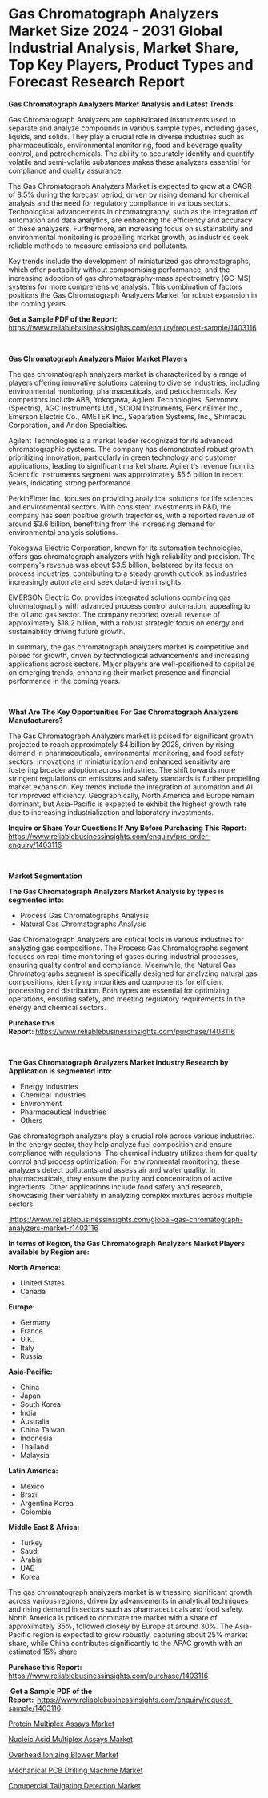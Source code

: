 <p><h1>Gas Chromatograph Analyzers Market Size 2024 - 2031 Global Industrial Analysis, Market Share, Top Key Players, Product Types and Forecast Research Report</h1></p><p><strong>Gas Chromatograph Analyzers Market Analysis and Latest Trends</strong></p>
<p><p>Gas Chromatograph Analyzers are sophisticated instruments used to separate and analyze compounds in various sample types, including gases, liquids, and solids. They play a crucial role in diverse industries such as pharmaceuticals, environmental monitoring, food and beverage quality control, and petrochemicals. The ability to accurately identify and quantify volatile and semi-volatile substances makes these analyzers essential for compliance and quality assurance.</p><p>The Gas Chromatograph Analyzers Market is expected to grow at a CAGR of 8.5% during the forecast period, driven by rising demand for chemical analysis and the need for regulatory compliance in various sectors. Technological advancements in chromatography, such as the integration of automation and data analytics, are enhancing the efficiency and accuracy of these analyzers. Furthermore, an increasing focus on sustainability and environmental monitoring is propelling market growth, as industries seek reliable methods to measure emissions and pollutants.</p><p>Key trends include the development of miniaturized gas chromatographs, which offer portability without compromising performance, and the increasing adoption of gas chromatography-mass spectrometry (GC-MS) systems for more comprehensive analysis. This combination of factors positions the Gas Chromatograph Analyzers Market for robust expansion in the coming years.</p></p>
<p><strong>Get a Sample PDF of the Report:&nbsp;</strong> <a href="https://www.reliablebusinessinsights.com/enquiry/request-sample/1403116?utm_campaign=1781&utm_medium=2&utm_source=Github&utm_content=ia&utm_term=23102024&utm_id=gas-chromatograph-analyzers">https://www.reliablebusinessinsights.com/enquiry/request-sample/1403116</a></p>
<p>&nbsp;</p>
<p><strong>Gas Chromatograph Analyzers Major Market Players</strong></p>
<p><p>The gas chromatograph analyzers market is characterized by a range of players offering innovative solutions catering to diverse industries, including environmental monitoring, pharmaceuticals, and petrochemicals. Key competitors include ABB, Yokogawa, Agilent Technologies, Servomex (Spectris), AGC Instruments Ltd., SCION Instruments, PerkinElmer Inc., Emerson Electric Co., AMETEK Inc., Separation Systems, Inc., Shimadzu Corporation, and Andon Specialties.</p><p>Agilent Technologies is a market leader recognized for its advanced chromatographic systems. The company has demonstrated robust growth, prioritizing innovation, particularly in green technology and customer applications, leading to significant market share. Agilent's revenue from its Scientific Instruments segment was approximately $5.5 billion in recent years, indicating strong performance.</p><p>PerkinElmer Inc. focuses on providing analytical solutions for life sciences and environmental sectors. With consistent investments in R&D, the company has seen positive growth trajectories, with a reported revenue of around $3.6 billion, benefitting from the increasing demand for environmental analysis solutions.</p><p>Yokogawa Electric Corporation, known for its automation technologies, offers gas chromatograph analyzers with high reliability and precision. The company's revenue was about $3.5 billion, bolstered by its focus on process industries, contributing to a steady growth outlook as industries increasingly automate and seek data-driven insights.</p><p>EMERSON Electric Co. provides integrated solutions combining gas chromatography with advanced process control automation, appealing to the oil and gas sector. The company reported overall revenue of approximately $18.2 billion, with a robust strategic focus on energy and sustainability driving future growth.</p><p>In summary, the gas chromatograph analyzers market is competitive and poised for growth, driven by technological advancements and increasing applications across sectors. Major players are well-positioned to capitalize on emerging trends, enhancing their market presence and financial performance in the coming years.</p></p>
<p>&nbsp;</p>
<p><strong>What Are The Key Opportunities For Gas Chromatograph Analyzers Manufacturers?</strong></p>
<p><p>The Gas Chromatograph Analyzers market is poised for significant growth, projected to reach approximately $4 billion by 2028, driven by rising demand in pharmaceuticals, environmental monitoring, and food safety sectors. Innovations in miniaturization and enhanced sensitivity are fostering broader adoption across industries. The shift towards more stringent regulations on emissions and safety standards is further propelling market expansion. Key trends include the integration of automation and AI for improved efficiency. Geographically, North America and Europe remain dominant, but Asia-Pacific is expected to exhibit the highest growth rate due to increasing industrialization and laboratory investments.</p></p>
<p><strong>Inquire or Share Your Questions If Any Before Purchasing This Report:</strong> <a href="https://www.reliablebusinessinsights.com/enquiry/pre-order-enquiry/1403116?utm_campaign=1781&utm_medium=2&utm_source=Github&utm_content=ia&utm_term=23102024&utm_id=gas-chromatograph-analyzers">https://www.reliablebusinessinsights.com/enquiry/pre-order-enquiry/1403116</a></p>
<p>&nbsp;</p>
<p><strong>Market Segmentation</strong></p>
<p><strong>The Gas Chromatograph Analyzers Market Analysis by types is segmented into:</strong></p>
<p><ul><li>Process Gas Chromatographs Analysis</li><li>Natural Gas Chromatographs Analysis</li></ul></p>
<p><p>Gas Chromatograph Analyzers are critical tools in various industries for analyzing gas compositions. The Process Gas Chromatographs segment focuses on real-time monitoring of gases during industrial processes, ensuring quality control and compliance. Meanwhile, the Natural Gas Chromatographs segment is specifically designed for analyzing natural gas compositions, identifying impurities and components for efficient processing and distribution. Both types are essential for optimizing operations, ensuring safety, and meeting regulatory requirements in the energy and chemical sectors.</p></p>
<p><strong>Purchase this Report:&nbsp;</strong><a href="https://www.reliablebusinessinsights.com/purchase/1403116?utm_campaign=1781&utm_medium=2&utm_source=Github&utm_content=ia&utm_term=23102024&utm_id=gas-chromatograph-analyzers">https://www.reliablebusinessinsights.com/purchase/1403116</a></p>
<p>&nbsp;</p>
<p><strong>The Gas Chromatograph Analyzers Market Industry Research by Application is segmented into:</strong></p>
<p><ul><li>Energy Industries</li><li>Chemical Industries</li><li>Environment</li><li>Pharmaceutical Industries</li><li>Others</li></ul></p>
<p><p>Gas chromatograph analyzers play a crucial role across various industries. In the energy sector, they help analyze fuel composition and ensure compliance with regulations. The chemical industry utilizes them for quality control and process optimization. For environmental monitoring, these analyzers detect pollutants and assess air and water quality. In pharmaceuticals, they ensure the purity and concentration of active ingredients. Other applications include food safety and research, showcasing their versatility in analyzing complex mixtures across multiple sectors.</p></p>
<p><a href="https://www.reliablebusinessinsights.com/global-gas-chromatograph-analyzers-market-r1403116?utm_campaign=1781&utm_medium=2&utm_source=Github&utm_content=ia&utm_term=23102024&utm_id=gas-chromatograph-analyzers">&nbsp;https://www.reliablebusinessinsights.com/global-gas-chromatograph-analyzers-market-r1403116</a></p>
<p><strong>In terms of Region, the Gas Chromatograph Analyzers Market Players available by Region are:</strong></p>
<p>
    <p> <strong> North America: </strong>
        <ul>
            <li>United States</li>
            <li>Canada</li>
        </ul>
        </p> 
    <p> <strong> Europe: </strong>
        <ul>
            <li>Germany</li>
            <li>France</li>
            <li>U.K.</li>
            <li>Italy</li>
            <li>Russia</li>
        </ul>
        </p> 
    <p> <strong> Asia-Pacific: </strong>
        <ul>
            <li>China</li>
            <li>Japan</li>
            <li>South Korea</li>
            <li>India</li>
            <li>Australia</li>
            <li>China Taiwan</li>
            <li>Indonesia</li>
            <li>Thailand</li>
            <li>Malaysia</li>
        </ul>
        </p> 
    <p> <strong> Latin America: </strong>
        <ul>
            <li>Mexico</li>
            <li>Brazil</li>
            <li>Argentina Korea</li>
            <li>Colombia</li>
        </ul>
        </p> 
    <p> <strong> Middle East & Africa: </strong>
        <ul>
            <li>Turkey</li>
            <li>Saudi</li>
            <li>Arabia</li>
            <li>UAE</li>
            <li>Korea</li>
        </ul>
    </p>
    </p>
<p><p>The gas chromatograph analyzers market is witnessing significant growth across various regions, driven by advancements in analytical techniques and rising demand in sectors such as pharmaceuticals and food safety. North America is poised to dominate the market with a share of approximately 35%, followed closely by Europe at around 30%. The Asia-Pacific region is expected to grow robustly, capturing about 25% market share, while China contributes significantly to the APAC growth with an estimated 15% share.</p></p>
<p><strong>Purchase this Report: </strong><a href="https://www.reliablebusinessinsights.com/purchase/1403116?utm_campaign=1781&utm_medium=2&utm_source=Github&utm_content=ia&utm_term=23102024&utm_id=gas-chromatograph-analyzers">https://www.reliablebusinessinsights.com/purchase/1403116</a></p>
<p>&nbsp;<strong>Get a Sample PDF of the Report:&nbsp;&nbsp;</strong><a href="https://www.reliablebusinessinsights.com/enquiry/request-sample/1403116?utm_campaign=1781&utm_medium=2&utm_source=Github&utm_content=ia&utm_term=23102024&utm_id=gas-chromatograph-analyzers">https://www.reliablebusinessinsights.com/enquiry/request-sample/1403116</a></p>
<p><strong></strong></p>
<p><p><a href="https://www.linkedin.com/pulse/protein-multiplex-assays-market-navigating-challenges-unlocking-dnprf?utm_campaign=1781&utm_medium=2&utm_source=Github&utm_content=ia&utm_term=23102024&utm_id=gas-chromatograph-analyzers">Protein Multiplex Assays Market</a></p><p><a href="https://www.linkedin.com/pulse/global-nucleic-acid-multiplex-assays-market-trends-analysis-future-m3k1f?utm_campaign=1781&utm_medium=2&utm_source=Github&utm_content=ia&utm_term=23102024&utm_id=gas-chromatograph-analyzers">Nucleic Acid Multiplex Assays Market</a></p><p><a href="https://www.linkedin.com/pulse/overhead-ionizing-blower-market-evolution-key-trends-regional-hkyde?utm_campaign=1781&utm_medium=2&utm_source=Github&utm_content=ia&utm_term=23102024&utm_id=gas-chromatograph-analyzers">Overhead Ionizing Blower Market</a></p><p><a href="https://www.linkedin.com/pulse/mechanical-pcb-drilling-machine-market-segmentation-in-depth-j78he?utm_campaign=1781&utm_medium=2&utm_source=Github&utm_content=ia&utm_term=23102024&utm_id=gas-chromatograph-analyzers">Mechanical PCB Drilling Machine Market</a></p><p><a href="https://www.linkedin.com/pulse/global-commercial-tailgating-detection-market-trends-insights-a07me?utm_campaign=1781&utm_medium=2&utm_source=Github&utm_content=ia&utm_term=23102024&utm_id=gas-chromatograph-analyzers">Commercial Tailgating Detection Market</a></p></p>